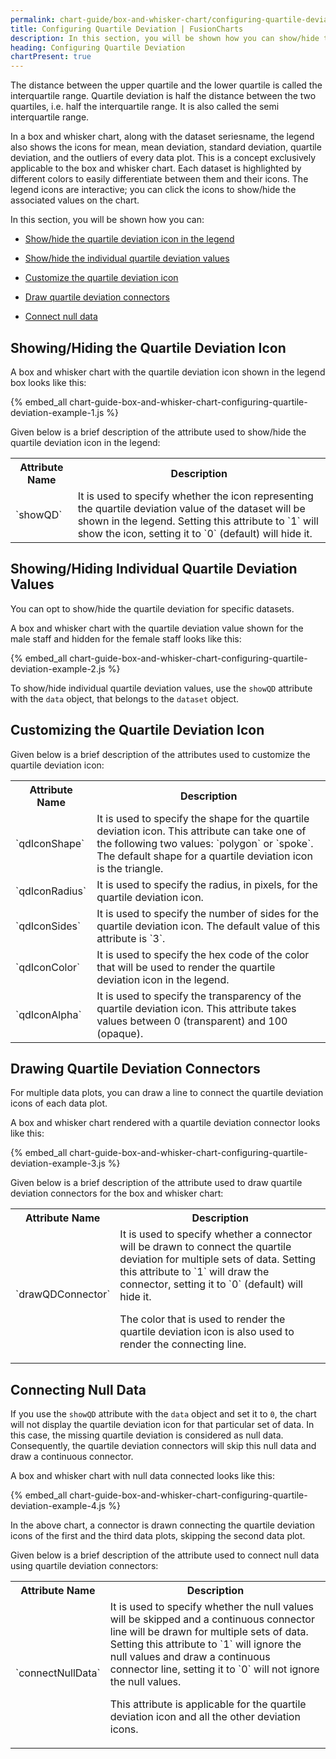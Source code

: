 ```yaml
---
permalink: chart-guide/box-and-whisker-chart/configuring-quartile-deviation.html
title: Configuring Quartile Deviation | FusionCharts
description: In this section, you will be shown how you can show/hide the quartile deviation icon in the legend and connect null data
heading: Configuring Quartile Deviation
chartPresent: true
---
```


The distance between the upper quartile and the lower quartile is called the interquartile range. Quartile deviation is half the distance between the two quartiles, i.e. half the interquartile range. It is also called the semi interquartile range.

In a box and whisker chart, along with the dataset seriesname, the legend also shows the icons for mean, mean deviation, standard deviation, quartile deviation, and the outliers of every data plot. This is a concept exclusively applicable to the box and whisker chart. Each dataset is highlighted by different colors to easily differentiate between them and their icons. The legend icons are interactive; you can click the icons to show/hide the associated values on the chart.

In this section, you will be shown how you can:

* <a href="/chart-guide/box-and-whisker-chart/configuring-quartile-deviation.html#showinghiding-the-quartile-deviation-icon">Show/hide the quartile deviation icon in the legend</a>

* <a href="/chart-guide/box-and-whisker-chart/configuring-quartile-deviation.html#showinghiding-individual-quartile-deviation-values">Show/hide the individual quartile deviation values</a>

* <a href="/chart-guide/box-and-whisker-chart/configuring-quartile-deviation.html#customizing-the-quartile-deviation-icon">Customize the quartile deviation icon</a>

* <a href="/chart-guide/box-and-whisker-chart/configuring-quartile-deviation.html#drawing-quartile-deviation-connectors">Draw quartile deviation connectors</a>

* <a href="/chart-guide/box-and-whisker-chart/configuring-quartile-deviation.html#connecting-null-data">Connect null data</a>

## Showing/Hiding the Quartile Deviation Icon

A box and whisker chart with the quartile deviation icon shown in the legend box looks like this:

{% embed_all chart-guide-box-and-whisker-chart-configuring-quartile-deviation-example-1.js %}

Given below is a brief description of the attribute used to show/hide the quartile deviation icon in the legend:

<table>
  <tr>
    <th>Attribute Name</th>
    <th>Description</th>
  </tr>
  <tr>
    <td>`showQD`</td>
    <td>It is used to specify whether the icon representing the quartile deviation value of the dataset will be shown in the legend. Setting this attribute to `1` will show the icon, setting it to `0` (default) will hide it.</td>
  </tr>
</table>


## Showing/Hiding Individual Quartile Deviation Values

You can opt to show/hide the quartile deviation for specific datasets.

A box and whisker chart with the quartile deviation value shown for the male staff and hidden for the female staff looks like this:

{% embed_all chart-guide-box-and-whisker-chart-configuring-quartile-deviation-example-2.js %}

To show/hide individual quartile deviation values, use the `showQD` attribute with the `data` object, that belongs to the `dataset` object.


## Customizing the Quartile Deviation Icon

Given below is a brief description of the attributes used to customize the quartile deviation icon:

<table>
  <tr>
    <th>Attribute Name</th>
    <th>Description</th>
  </tr>
  <tr>
    <td>`qdIconShape`</td>
    <td>It is used to specify the shape for the quartile deviation icon. This attribute can take one of the following two values: `polygon` or `spoke`. The default shape for a quartile deviation icon is the triangle.</td>
  </tr>
  <tr>
    <td>`qdIconRadius`</td>
    <td>It is used to specify the radius, in pixels, for the quartile deviation icon.</td>
  </tr>
  <tr>
    <td>`qdIconSides`</td>
    <td>It is used to specify the number of sides for the quartile deviation icon. The default value of this attribute is `3`.</td>
  </tr>
  <tr>
    <td>`qdIconColor`</td>
    <td>It is used to specify the hex code of the color that will be used to render the quartile deviation icon in the legend.</td>
  </tr>
  <tr>
    <td>`qdIconAlpha`</td>
    <td>It is used to specify the transparency of the quartile deviation icon. This attribute takes values between 0 (transparent) and 100 (opaque).</td>
  </tr>
</table>


## Drawing Quartile Deviation Connectors

For multiple data plots, you can draw a line to connect the quartile deviation icons of each data plot.

A box and whisker chart rendered with a quartile deviation connector looks like this:

{% embed_all chart-guide-box-and-whisker-chart-configuring-quartile-deviation-example-3.js %}

Given below is a brief description of the attribute used to draw quartile deviation connectors for the box and whisker chart:

<table>
  <tr>
    <th>Attribute Name</th>
    <th>Description</th>
  </tr>
  <tr>
    <td>`drawQDConnector`</td>
    <td>It is used to specify whether a connector will be drawn to connect the quartile deviation for multiple sets of data. Setting this attribute to `1` will draw the connector, setting it to `0` (default) will hide it.

The color that is used to render the quartile deviation icon is also used to render the connecting line.</td>
  </tr>
</table>


## Connecting Null Data

If you use the `showQD` attribute with the `data` object and set it to `0`, the chart will not display the quartile deviation icon for that particular set of data. In this case, the missing quartile deviation is considered as null data. Consequently, the quartile deviation connectors will skip this null data and draw a continuous connector.

A box and whisker chart with null data connected looks like this:

{% embed_all chart-guide-box-and-whisker-chart-configuring-quartile-deviation-example-4.js %}

In the above chart, a connector is drawn connecting the quartile deviation icons of the first and the third data plots, skipping the second data plot.

Given below is a brief description of the attribute used to connect null data using quartile deviation connectors:

<table>
  <tr>
    <th>Attribute Name</th>
    <th>Description</th>
  </tr>
  <tr>
    <td>`connectNullData`</td>
    <td>It is used to specify whether the null values will be skipped and a continuous connector line will be drawn for multiple sets of data. Setting this attribute to `1` will ignore the null values and draw a continuous connector line, setting it to `0` will not ignore the null values.

This attribute is applicable for the quartile deviation icon and all the other deviation icons.</td>
  </tr>
</table>